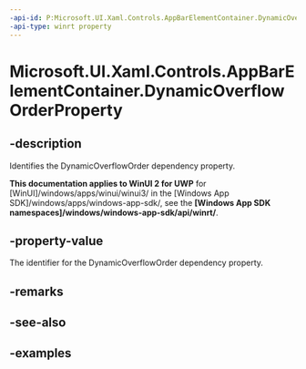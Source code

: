 ```yaml
---
-api-id: P:Microsoft.UI.Xaml.Controls.AppBarElementContainer.DynamicOverflowOrderProperty
-api-type: winrt property
---
```


<!-- Property syntax.
public DependencyProperty DynamicOverflowOrderProperty { get; }
-->

# Microsoft.UI.Xaml.Controls.AppBarElementContainer.DynamicOverflowOrderProperty

## -description

Identifies the DynamicOverflowOrder dependency property.

**This documentation applies to WinUI 2 for UWP** for [WinUI]/windows/apps/winui/winui3/ in the [Windows App SDK]/windows/apps/windows-app-sdk/, see the **[Windows App SDK namespaces]/windows/windows-app-sdk/api/winrt/**.

## -property-value

The identifier for the DynamicOverflowOrder dependency property.

## -remarks

## -see-also

## -examples

